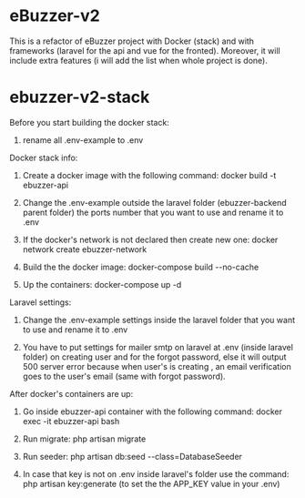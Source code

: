 # eBuzzer-v2

This is a refactor of eBuzzer project with Docker (stack) and with frameworks (laravel for the api and vue for the fronted).
Moreover, it will include extra features (i will add the list when whole project is done).


# ebuzzer-v2-stack

Before you start building the docker stack:

1) rename all .env-example to .env

Docker stack info:

1) Create a docker image with the following command: docker build -t ebuzzer-api

2) Change the .env-example outside the laravel folder (ebuzzer-backend parent folder) the ports number that you want to use and rename it to .env

3) If the docker's network is not declared then create new one: docker network create ebuzzer-network

4) Build the the docker image: docker-compose build --no-cache

5) Up the containers: docker-compose up -d

Laravel settings:

1) Change the .env-example settings inside the laravel folder that you want to use and rename it to .env

2) You have to put settings for mailer smtp on laravel at .env (inside laravel folder) on creating user and for the forgot password, else it will output 500 server error because when user's is creating , an email verification goes to the user's email (same with forgot password).

After docker's containers are up:

1) Go inside ebuzzer-api container with the following command: docker exec -it ebuzzer-api bash

2) Run migrate: php artisan migrate

3) Run seeder: php artisan db:seed --class=DatabaseSeeder

4) In case that key is not on .env inside laravel's folder use the command: php artisan key:generate (to set the the APP_KEY value in your .env)


